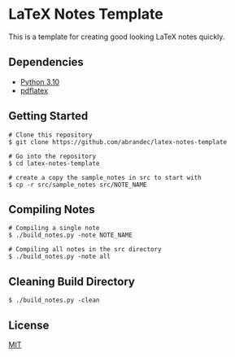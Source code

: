 # LaTeX Notes Template

This is a template for creating good looking LaTeX notes quickly.

## Dependencies
- [Python 3.10](https://www.python.org/downloads/release/python-3100/)
- [pdflatex](https://pypi.org/project/pdflatex/)

## Getting Started
```
# Clone this repository
$ git clone https://github.com/abrandec/latex-notes-template

# Go into the repository
$ cd latex-notes-template

# create a copy the sample_notes in src to start with
$ cp -r src/sample_notes src/NOTE_NAME
```

## Compiling Notes
```
# Compiling a single note
$ ./build_notes.py -note NOTE_NAME

# Compiling all notes in the src directory
$ ./build_notes.py -note all
```

## Cleaning Build Directory
```
$ ./build_notes.py -clean
```

## License
[MIT](https://github.com/abrandec/latex-notes-template/blob/main/MIT-LICENSE.txt)
